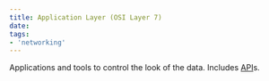 ```yaml
---
title: Application Layer (OSI Layer 7)
date: 
tags:
- 'networking'
---
```


Applications and tools to control the look of the data. Includes [API](20201011170113-api.md)s.
